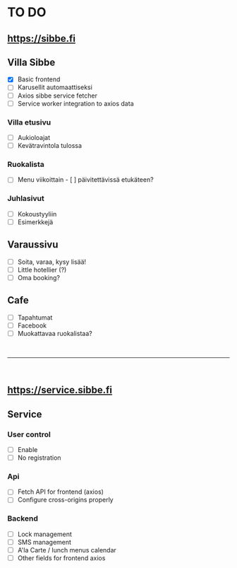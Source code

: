 # TO DO

## <https://sibbe.fi>

## Villa Sibbe

- [x] Basic frontend
- [ ] Karusellit automaattiseksi
- [ ] Axios sibbe service fetcher
- [ ] Service worker integration to axios data

### Villa etusivu

- [ ] Aukioloajat
- [ ] Kevätravintola tulossa

### Ruokalista

- [ ] Menu viikoittain - [ ] päivitettävissä etukäteen?

### Juhlasivut

- [ ] Kokoustyyliin
- [ ] Esimerkkejä

## Varaussivu

- [ ] Soita, varaa, kysy lisää!
- [ ] Little hotellier (?)
- [ ] Oma booking?

## Cafe

- [ ] Tapahtumat
- [ ] Facebook
- [ ] Muokattavaa ruokalistaa?

&nbsp;

---

&nbsp;

## <https://service.sibbe.fi>

## Service

### User control

- [ ] Enable
- [ ] No registration

### Api

- [ ] Fetch API for frontend (axios)
- [ ] Configure cross-origins properly

### Backend

- [ ] Lock management
- [ ] SMS management
- [ ] A'la Carte / lunch menus calendar
- [ ] Other fields for frontend axios
